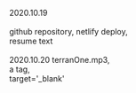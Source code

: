 2020.10.19 <br><br>
    github repository,
    netlify deploy, <br>
    resume text <br>
<br>
2020.10.20 
    terranOne.mp3,<br>
    a tag,    <br>
    target='_blank' <br>
<br>